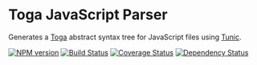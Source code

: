 # Toga JavaScript Parser

Generates a [Toga](http://togajs.github.io) abstract syntax tree for JavaScript files using [Tunic](http://github.com/togajs/tunic).

[![NPM version](https://badge.fury.io/js/toga-parser-js.png)](http://badge.fury.io/js/toga-parser-js)
[![Build Status](https://travis-ci.org/togajs/toga-parser-js.png?branch=master)](https://travis-ci.org/togajs/toga-parser-js)
[![Coverage Status](https://coveralls.io/repos/togajs/toga-parser-js/badge.png?branch=master)](https://coveralls.io/r/togajs/toga-parser-js?branch=master)
[![Dependency Status](https://david-dm.org/togajs/toga-parser-js.png?theme=shields.io)](https://david-dm.org/togajs/toga-parser-js)
